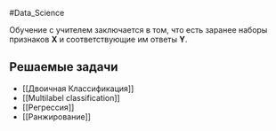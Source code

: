 #Data_Science 

Обучение с учителем заключается в том, что есть заранее наборы признаков $\mathbf{X}$ и соответствующие им ответы $\mathbf{Y}$.

## Решаемые задачи
* [[Двоичная Классификация]]
* [[Multilabel classification]]
* [[Регрессия]]
* [[Ранжирование]]